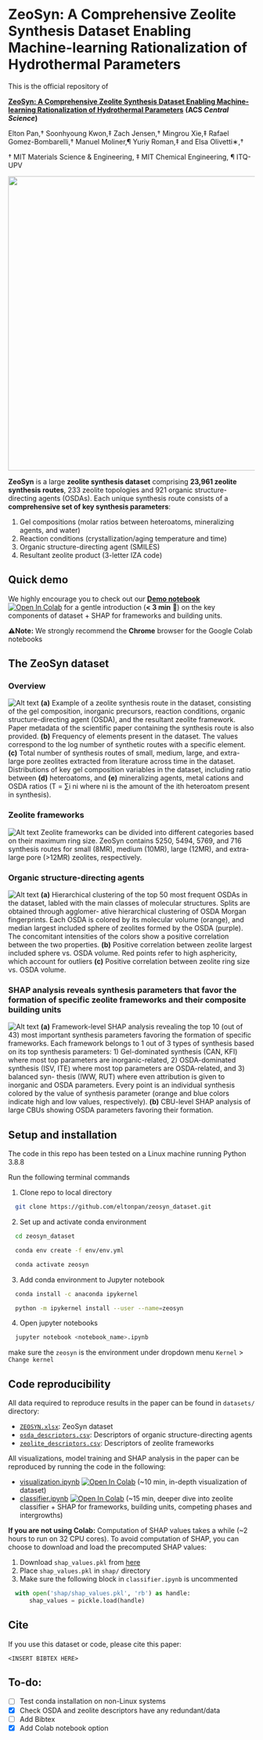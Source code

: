 # ZeoSyn: A Comprehensive Zeolite Synthesis Dataset Enabling Machine-learning Rationalization of Hydrothermal Parameters

This is the official repository of

[**ZeoSyn: A Comprehensive Zeolite Synthesis Dataset Enabling Machine-learning Rationalization of Hydrothermal Parameters**](https://doi.org/10.1021/acscentsci.3c01615) **(ACS *Central Science*)**

Elton Pan,† Soonhyoung Kwon,‡ Zach Jensen,† Mingrou Xie,‡ Rafael Gomez-Bombarelli,† Manuel Moliner,¶ Yuriy Roman,‡ and Elsa Olivetti∗,†

† MIT Materials Science & Engineering, ‡ MIT Chemical Engineering, ¶ ITQ-UPV

<p align="center">
  <img src="/figures/TOC.png" width="600"/> 
</p>

**ZeoSyn** is a large **zeolite synthesis dataset** comprising **23,961 zeolite synthesis routes**, 233 zeolite topologies and 921 organic structure-directing agents (OSDAs).
Each unique synthesis route consists of a **comprehensive set of key synthesis parameters**:
1. Gel compositions (molar ratios between heteroatoms, mineralizing agents, and water)
2. Reaction conditions (crystallization/aging temperature and time)
3. Organic structure-directing agent (SMILES)
4. Resultant zeolite product (3-letter IZA code)

## Quick demo

We highly encourage you to check out our **[Demo notebook](/demo.ipynb)** [![Open In Colab](https://colab.research.google.com/assets/colab-badge.svg)](https://colab.research.google.com/drive/1pIdzgTtcXFj7JGqIAyhQLl41j4ksE11E?usp=sharing) for a gentle introduction (**< 3 min** 🎉) on the key components of dataset + SHAP for frameworks and building units.

**⚠️Note:** We strongly recommend the **Chrome** browser for the Google Colab notebooks


## The ZeoSyn dataset

### Overview
![Alt text](/figures/figure1.jpg "overview")
**(a)** Example of a zeolite synthesis route in the
dataset, consisting of the gel composition, inorganic precursors, reaction conditions, organic
structure-directing agent (OSDA), and the resultant zeolite framework. Paper metadata of
the scientific paper containing the synthesis route is also provided. **(b)** Frequency of elements
present in the dataset. The values correspond to the log number of synthetic routes with a
specific element. **(c)** Total number of synthesis routes of small, medium, large, and extra-large pore zeolites extracted from literature across time in the dataset. Distributions of key gel composition variables in the dataset, including ratio between **(d)** heteroatoms, and **(e)**
mineralizing agents, metal cations and OSDA ratios (T = ∑i ni where ni is the amount of the ith heteroatom present in synthesis).

### Zeolite frameworks
![Alt text](/figures/zeo_distribution_by_zeotype_pore.png "frameworks")
Zeolite frameworks can be divided into different categories based on their maximum ring
size. ZeoSyn contains 5250, 5494, 5769, and 716 synthesis routes for small (8MR), medium
(10MR), large (12MR), and extra-large pore (>12MR) zeolites, respectively.

### Organic structure-directing agents
![Alt text](/figures/osda_hierarchy.jpg "osda")
**(a)** Hierarchical clustering of the top 50 most frequent OSDAs in the dataset,
labled with the main classes of molecular structures. Splits are obtained through agglomer-
ative hierarchical clustering of OSDA Morgan fingerprints. Each OSDA is colored by its
molecular volume (orange), and median largest included sphere of zeolites formed by the
OSDA (purple). The concomitant intensities of the colors show a positive correlation between the two properties. **(b)** Positive correlation between zeolite largest included sphere vs.
OSDA volume. Red points refer to high asphericity, which account for outliers **(c)** Positive
correlation between zeolite ring size vs. OSDA volume.

### SHAP analysis reveals synthesis parameters that favor the formation of specific zeolite frameworks and their composite building units
![Alt text](/figures/figure4.jpg "shap")
**(a)** Framework-level SHAP analysis revealing the top 10 (out of 43) most important
synthesis parameters favoring the formation of specific frameworks. Each framework belongs
to 1 out of 3 types of synthesis based on its top synthesis parameters: 1) Gel-dominated synthesis (CAN, KFI) where most top parameters are inorganic-related, 2) OSDA-dominated
synthesis (ISV, ITE) where most top parameters are OSDA-related, and 3) balanced syn-
thesis (IWW, RUT) where even attribution is given to inorganic and OSDA parameters.
Every point is an individual synthesis colored by the value of synthesis parameter (orange
and blue colors indicate high and low values, respectively). **(b)** CBU-level SHAP analysis
of large CBUs showing OSDA parameters favoring their formation.

## Setup and installation

The code in this repo has been tested on a Linux machine running Python 3.8.8

Run the following terminal commands 

1. Clone repo to local directory

```bash
  git clone https://github.com/eltonpan/zeosyn_dataset.git
```

2. Set up and activate conda environment
```bash
  cd zeosyn_dataset
```
```bash
  conda env create -f env/env.yml
```
```bash
  conda activate zeosyn
```

3. Add conda environment to Jupyter notebook
```bash
  conda install -c anaconda ipykernel
```
```bash
  python -m ipykernel install --user --name=zeosyn
```

4. Open jupyter notebooks
```bash
  jupyter notebook <notebook_name>.ipynb
```

make sure the `zeosyn` is the environment under dropdown menu `Kernel` > `Change kernel`

## Code reproducibility

All data required to reproduce results in the paper can be found in `datasets/` directory:

* [`ZEOSYN.xlsx`](/dataset/ZEOSYN.xlsx): ZeoSyn dataset
* [`osda_descriptors.csv`](/dataset/osda_descriptors.csv): Descriptors of organic structure-directing agents
* [`zeolite_descriptors.csv`](/dataset/zeolite_descriptors.csv): Descriptors of zeolite frameworks

All visualizations, model training and SHAP analysis in the paper can be reproduced by running the code in the following: 
* [visualization.ipynb](/visualization.ipynb) [![Open In Colab](https://colab.research.google.com/assets/colab-badge.svg)](https://colab.research.google.com/drive/1yUN0HfLVGgvQfThnRSFJjWw1Xwyncg0s?usp=sharing) (~10 min, in-depth visualization of dataset)
* [classifier.ipynb](/classifier.ipynb) [![Open In Colab](https://colab.research.google.com/assets/colab-badge.svg)](https://colab.research.google.com/drive/1vKvWxqcP0Cs4CxCqDcL1TQwp8EJYw1PZ?usp=sharing) (~15 min, deeper dive into zeolite classifier + SHAP for frameworks, building units, competing phases and intergrowths)

**If you are not using Colab:** Computation of SHAP values takes a while (~2 hours to run on 32 CPU cores). To avoid computation of SHAP, you can choose to download and load the precomputed SHAP values:
1. Download `shap_values.pkl` from [here](https://figshare.com/s/5519f7668ff2f631f47f)
2. Place `shap_values.pkl` in `shap/` directory
3. Make sure the following block in `classifier.ipynb` is uncommented
  ```python 
    with open('shap/shap_values.pkl', 'rb') as handle:
        shap_values = pickle.load(handle)
  ``` 


## Cite
If you use this dataset or code, please cite this paper:
```
<INSERT BIBTEX HERE>
```

## To-do:
- [ ] Test conda installation on non-Linux systems
- [x] Check OSDA and zeolite descriptors have any redundant/data
- [ ] Add Bibtex
- [x] Add Colab notebook option